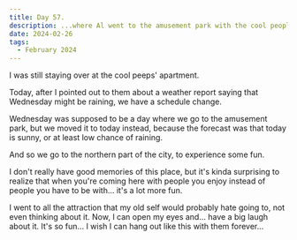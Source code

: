 ```yaml
---
title: Day 57.
description: ...where Al went to the amusement park with the cool people.
date: 2024-02-26
tags: 
  - February 2024
---
```


I was still staying over at the cool peeps' apartment.

Today, after I pointed out to them about a weather report saying that Wednesday might be raining, we have a schedule change.

Wednesday was supposed to be a day where we go to the amusement park, but we moved it to today instead, because the forecast was that today is sunny, or at least low chance of raining.

And so we go to the northern part of the city, to experience some fun.

I don't really have good memories of this place, but it's kinda surprising to realize that when you're coming here with people you enjoy instead of people you have to be with... it's a lot more fun.

I went to all the attraction that my old self would probably hate going to, not even thinking about it. Now, I can open my eyes and... have a big laugh about it. It's so fun... I wish I can hang out like this with them forever...